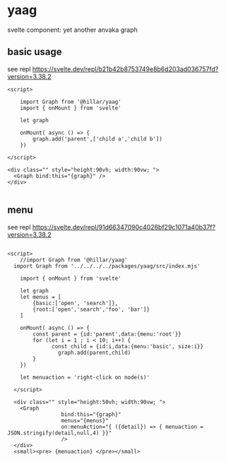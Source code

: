 # yaag

svelte component: yet another anvaka graph

## basic usage

see repl https://svelte.dev/repl/b21b42b8753749e8b6d203ad036757fd?version=3.38.2

```
<script>

	import Graph from '@hillar/yaag'
	import { onMount } from 'svelte'

	let graph

	onMount( async () => {
		graph.add('parent',['child a','child b'])
	})

</script>

<div class="" style="height:90vh; width:90vw; ">
  <Graph bind:this="{graph}" />
</div>


```

## menu


see repl https://svelte.dev/repl/91d66347090c4026bf29c1071a40b37f?version=3.38.2
```

<script>
	//import Graph from '@hillar/yaag'
  import Graph from '../../../../packages/yaag/src/index.mjs'

  	import { onMount } from 'svelte'

  	let graph
  	let menus = [
  		{basic:['open', 'search']},
  		{root:['open','search','foo', 'bar']}
  	]

  	onMount( async () => {
  		const parent = {id:'parent',data:{menu:'root'}}
  		for (let i = 1 ; i < 10; i++) {
  			  const child = {id:i,data:{menu:'basic', size:i}}
  				graph.add(parent,child)
  		}
  	})

  	let menuaction = 'right-click on node(s)'

  </script>

  <div class="" style="height:50vh; width:90vw; ">
    <Graph
  				 bind:this="{graph}"
  				 menus="{menus}"
  				 on:menuAction="{ ({detail}) => { menuaction = JSON.stringify(detail,null,4) }}"
  				 />
  </div>
  <small><pre> {menuaction} </pre></small>


```
